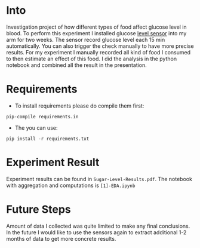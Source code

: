 # Into
Investigation project of how different types of food affect glucose level in blood. To perform this experiment I installed glucose [level sensor](https://www.freestylelibre.nl/) into my arm for two weeks. The sensor record glucose level each 15 min automatically. You can also trigger the check manually to have more precise results. For my experiment I manually recorded all kind of food I consumed to then estimate an effect of this food. I did the analysis in the python notebook and combined all the result in the presentation.

# Requirements
- To install requirements please do compile them first:
```
pip-compile requirements.in
```
- The you can use:
```
pip install -r requirements.txt
```

# Experiment Result
Experiment results can be found in `Sugar-Level-Results.pdf`. The notebook with aggregation and computations is `[1]-EDA.ipynb`

# Future Steps
Amount of data I collected was quite limited to make any final conclusions. In the future I would like to use the sensors again to extract additional 1-2 months of data to get more concrete results.